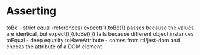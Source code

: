# Asserting
  
toBe - strict equal (references)
expect(1).toBe(1) passes because the values are identical, but expect({}).toBe({}) fails because different object instances
toEqual - deep equality
toHaveAttribute - comes from rtl/jest-dom and checks the attribute of a DOM element